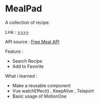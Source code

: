 # MealPad

A collection of recipe.

Link : [>>>>](https://mealpad.netlify.app)

API source : [Free Meal API](https://www.themealdb.com/api.php)

Feature : 
- Search Recipe
- Add to Favorite

What i learned : 
- Make a reusable component
- Vue watchEffect() , KeepAlive , Teleport
- Basic usage of MotionOne
